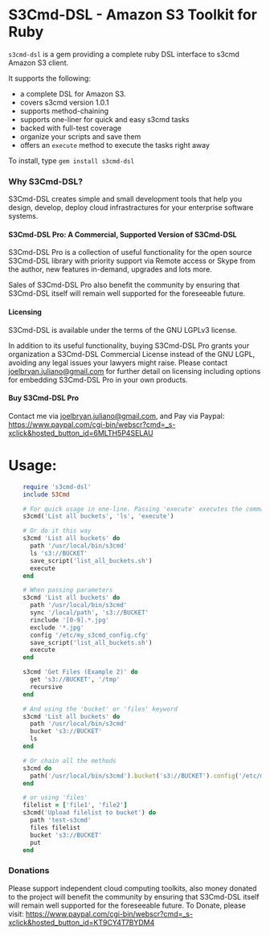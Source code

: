 S3Cmd-DSL - Amazon S3 Toolkit for Ruby
======================================

`s3cmd-dsl` is a gem providing a complete ruby DSL interface to s3cmd Amazon S3 client.

It supports the following:

 * a complete DSL for Amazon S3.
 * covers s3cmd version 1.0.1
 * supports method-chaining
 * supports one-liner for quick and easy s3cmd tasks
 * backed with full-test coverage
 * organize your scripts and save them
 * offers an `execute` method to execute the tasks right away

To install, type `gem install s3cmd-dsl`

### Why S3Cmd-DSL?
S3Cmd-DSL creates simple and small development tools that help you design,
develop, deploy cloud infrastractures for your enterprise software systems.

#### S3Cmd-DSL Pro: A Commercial, Supported Version of S3Cmd-DSL
S3Cmd-DSL Pro is a collection of useful functionality for the open source S3Cmd-DSL library with priority support via Remote access or Skype from the author, new features in-demand, upgrades and lots more.

Sales of S3Cmd-DSL Pro also benefit the community by ensuring that S3Cmd-DSL itself will remain well supported for the foreseeable future.

#### Licensing
S3Cmd-DSL is available under the terms of the GNU LGPLv3 license.

In addition to its useful functionality, buying S3Cmd-DSL Pro grants your organization a S3Cmd-DSL Commercial License instead of the GNU LGPL, avoiding any legal issues your lawyers might raise. Please contact joelbryan.juliano@gmail.com for further detail on licensing including options for embedding S3Cmd-DSL Pro in your own products.

#### Buy S3Cmd-DSL Pro
Contact me via joelbryan.juliano@gmail.com, and Pay via Paypal: https://www.paypal.com/cgi-bin/webscr?cmd=_s-xclick&hosted_button_id=6MLTH5P4SELAU

# Usage:

```ruby
    require 's3cmd-dsl'
    include S3Cmd

    # For quick usage in one-line. Passing 'execute' executes the command.
    s3cmd('List all buckets', 'ls', 'execute')

    # Or do it this way
    s3cmd 'List all buckets' do
      path '/usr/local/bin/s3cmd'
      ls 's3://BUCKET'
      save_script('list_all_buckets.sh')
      execute
    end

    # When passing parameters
    s3cmd 'List all buckets' do
      path '/usr/local/bin/s3cmd'
      sync '/local/path', 's3://BUCKET'
      rinclude '[0-9].*.jpg'
      exclude '*.jpg'
      config '/etc/my_s3cmd_config.cfg'
      save_script('list_all_buckets.sh')
      execute
    end

    s3cmd 'Get Files (Example 2)' do
      get 's3://BUCKET', '/tmp'
      recursive
    end

    # And using the 'bucket' or 'files' keyword
    s3cmd 'List all buckets' do
      path '/usr/local/bin/s3cmd'
      bucket 's3://BUCKET'
      ls
    end

    # Or chain all the methods
    s3cmd do
      path('/usr/local/bin/s3cmd').bucket('s3://BUCKET').config('/etc/my_s3cmd_config.cfg').save_script('list_all_buckets.sh').execute
    end

    # or using 'files'
    filelist = ['file1', 'file2']
    s3cmd('Upload filelist to bucket') do
      path 'test-s3cmd'
      files filelist
      bucket 's3://BUCKET'
      put
    end
```

### Donations

Please support independent cloud computing toolkits, also money donated to the project will benefit the community by ensuring that S3Cmd-DSL itself will remain well supported for the foreseeable future. To Donate, please visit: https://www.paypal.com/cgi-bin/webscr?cmd=_s-xclick&hosted_button_id=KT9CY4T7BYDM4
